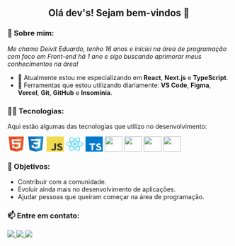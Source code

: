 <h2 align='center'>
  Olá dev's! Sejam bem-vindos 💙
</h2>

### 👋 Sobre mim:

<p><em>Me chamo Deivit Eduardo, tenho 16 anos e iniciei na área de programação com foco em Front-end há 1 ano e sigo buscando aprimorar meus conhecimentos na área!</em></p>

- 🚀 Atualmente estou me especializando em **React**, **Next.js** e **TypeScript**.
- 🧰 Ferramentas que estou utilizando diariamente: **VS Code**, **Figma**, **Vercel**, **Git**, **GitHub** e **Insominia**.

### 👨‍💻 Tecnologias:

Aqui estão algumas das tecnologias que utilizo no desenvolvimento:

<div>
  <img align="center" alt="" title="HTML" height="35" width="40" src="https://raw.githubusercontent.com/devicons/devicon/master/icons/html5/html5-original.svg">
  <img align="center" alt="" title="CSS" height="35" width="40" src="https://raw.githubusercontent.com/devicons/devicon/master/icons/css3/css3-original.svg">
  <img align="center" alt="" title="JavaScript" height="35" width="40" src="https://raw.githubusercontent.com/devicons/devicon/master/icons/javascript/javascript-original.svg">
  <img align="center" alt="" title="React" height="35" width="40" src="https://raw.githubusercontent.com/devicons/devicon/master/icons/react/react-original.svg">
  <img align="center" alt="" title="TypeScript" height="35" width="40" src="https://raw.githubusercontent.com/devicons/devicon/master/icons/typescript/typescript-original.svg">
  <img align="center" alt="" title="Next.js" height="35" width="40" src="https://skillicons.dev/icons?i=nextjs">
  <img align="center" alt="" title="Styled Components" height="35" width="40" src="https://skillicons.dev/icons?i=styledcomponents">
  <img align="center" alt="" title="Sass" height="35" width="40" src="https://skillicons.dev/icons?i=sass">
  <img align="center" alt="" title="Tailwind CSS" height="35" width="40" src="https://skillicons.dev/icons?i=tailwindcss">
</div>

### 🔮 Objetivos:

- Contribuir com a comunidade.
- Evoluir ainda mais no desenvolvimento de aplicações.
- Ajudar pessoas que queiram começar na área de programação.

### 📫 Entre em contato:

<a href="https://www.linkedin.com/in/deivit-eduardo" alt="Linkedin">
  <img src="https://img.shields.io/badge/-Linkedin-070A1C?style=for-the-badge&logo=Linkedin&logoColor=93c5fd&link=https://www.linkedin.com/in/deivit-eduardo"/>
</a>

<a href="https://www.instagram.com/xeduardozz_" alt="Instagram">
  <img src="https://img.shields.io/badge/-Instagram-070A1C?style=for-the-badge&logo=Instagram&logoColor=93c5fd&link=https://www.instagram.com/xeduardozz_"/>
</a>


<a href="mailto:deiviteduardo87@gmail.com" alt="Gmail">
  <img src="https://img.shields.io/badge/-Gmail-070A1C?style=for-the-badge&logo=Gmail&logoColor=93c5fd&link=mailto:deiviteduardo87@gmail.com"/>
</a>
